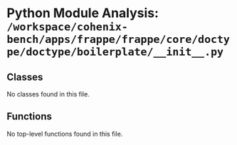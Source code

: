 # Python Module Analysis: `/workspace/cohenix-bench/apps/frappe/frappe/core/doctype/doctype/boilerplate/__init__.py`

## Classes

No classes found in this file.


## Functions

No top-level functions found in this file.
